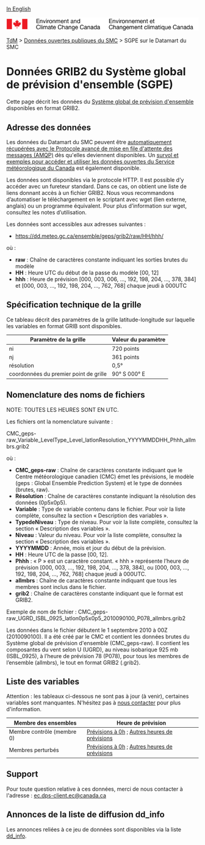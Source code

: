 [In English](readme_geps-datamart_en.md)

![ECCC logo](../../img_eccc-logo.png)

[TdM](../../readme_fr.md) > [Données ouvertes publiques du SMC](../readme_fr.md) > SGPE sur le Datamart du SMC

# Données GRIB2 du Système global de prévision d'ensemble (SGPE)

Cette page décrit les données du [Système global de prévision d'ensemble](readme_geps_fr.md) disponibles en format GRIB2.

## Adresse des données 

Les données du Datamart du SMC peuvent être [automatiquement récupérées avec le Protocole avancé de mise en file d'attente des messages (AMQP)](../../msc-datamart/amqp_fr.md) dès qu'elles deviennent disponibles. Un [survol et exemples pour accéder et utiliser les données ouvertes du Service météorologique du Canada](../../usage/readme_fr.md) est également disponible.

Les données sont disponibles via le protocole HTTP. Il est possible d’y accéder avec un fureteur standard. Dans ce cas, on obtient une liste de liens donnant accès à un fichier GRIB2. Nous vous recommandons d’automatiser le téléchargement en le scriptant avec wget (lien externe, anglais) ou un programme équivalent. Pour plus d’information sur wget, consultez les notes d’utilisation.

Les données sont accessibles aux adresses suivantes :

* https://dd.meteo.gc.ca/ensemble/geps/grib2/raw/HH/hhh/

où :

* __raw__ : Chaîne de caractères constante indiquant les sorties brutes du modèle
* __HH__ : Heure UTC du début de la passe du modèle [00, 12]
* __hhh__ : Heure de prévision [000, 003, 006, ..., 192, 198, 204, ..., 378, 384] et [000, 003, …, 192, 198, 204, ..., 762, 768] chaque jeudi à 000UTC

## Spécification technique de la grille

Ce tableau décrit des paramètres de la grille latitude-longitude sur laquelle les variables en format GRIB sont disponibles.

| Paramètre de la grille                                          | Valeur du paramètre      |
|-----------------------------------------------------------------|--------------------------|
| ni                                                              | 720 points               |
| nj                                                              | 361 points               |
| résolution                                                      | 0,5°                     |
| coordonnées du premier point de grille                          | 90° S  000° E            |

## Nomenclature des noms de fichiers 

NOTE: TOUTES LES HEURES SONT EN UTC.

Les fichiers ont la nomenclature suivante :

CMC_geps-raw_Variable_LevelType_Level_latlonResolution_YYYYMMDDHH_Phhh_allmbrs.grib2

où :

* __CMC_geps-raw__ : Chaîne de caractères constante indiquant que le Centre météorologique canadien (CMC) émet les prévisions, le modèle (geps : Global Ensemble Prediction System) et le type de données (brutes, raw).
* __Résolution__ : Chaîne de caractères constante indiquant la résolution des données (0p5x0p5).
* __Variable__ : Type de variable contenu dans le fichier. Pour voir la liste complète, consultez la section « Description des variables ».
* __TypedeNiveau__ : Type de niveau. Pour voir la liste complète, consultez la section « Description des variables ».
* __Niveau__ : Valeur du niveau. Pour voir la liste complète, consultez la section « Description des variables ».
* __YYYYMMDD__ : Année, mois et jour du début de la prévision.
* __HH__ : Heure UTC de la passe [00, 12].
* __Phhh__ : « P » est un caractère constant. « hhh » représente l’heure de prévision [000, 003, …, 192, 198, 204, ..., 378, 384], ou [000, 003, …, 192, 198, 204, ..., 762, 768] chaque jeudi à 000UTC.
* __allmbrs__ : Chaîne de caractères constante indiquant que tous les membres sont inclus dans le fichier.
* __grib2__ : Chaîne de caractères constante indiquant que le format est GRIB2.

Exemple de nom de fichier :
CMC_geps-raw_UGRD_ISBL_0925_latlon0p5x0p5_2010090100_P078_allmbrs.grib2

Les données dans le fichier débutent le 1 septembre 2010 à 00Z (2010090100). Il a été créé par le CMC et contient les données brutes du Système global de prévision d'ensemble (CMC_geps-raw). Il contient les composantes du vent selon U (UGRD), au niveau isobarique 925 mb (ISBL_0925), à l’heure de prévision 78 (P078), pour tous les membres de l’ensemble (allmbrs), le tout en format GRIB2 (.grib2).

## Liste des variables

Attention : les tableaux ci-dessous ne sont pas à jour (à venir), certaines variables sont manquantes. N'hésitez pas à [nous contacter](mailto:ec.dps-client.ec@canada.ca) pour plus d'information.

| Membre des ensembles                    | Heure de prévision                      |
|-----------------------------------------|-----------------------------------------|
| Membre contrôle (membre 0)              | [Prévisions à 0h](https://meteo.gc.ca/grib/GEPS_HR/GEPS_latlon0p5x0p5_P000_MBRZERO_f.html) ; [Autres heures de prévisions](https://meteo.gc.ca/grib/GEPS_HR/GEPS_latlon0p5x0p5_PNONZERO_MBRZERO_f.html) |
| Membres perturbés                       | [Prévisions à 0h](https://meteo.gc.ca/grib/GEPS_HR/GEPS_latlon0p5x0p5_P000_MBRNONZERO_f.html) ; [Autres heures de prévisions](https://meteo.gc.ca/grib/GEPS_HR/GEPS_latlon0p5x0p5_PNONZERO_MBRNONZERO_f.html)|       

## Support

Pour toute question relative à ces données, merci de nous contacter à l'adresse : ec.dps-client.ec@canada.ca

## Annonces de la liste de diffusion dd_info 

Les annonces reliées à ce jeu de données sont disponibles via la liste [dd_info](https://lists.ec.gc.ca/cgi-bin/mailman/listinfo/dd_info).




























